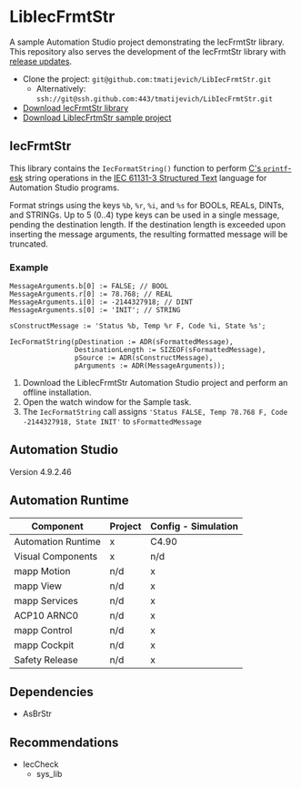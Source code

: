 # LibIecFrmtStr

A sample Automation Studio project demonstrating the IecFrmtStr library. This repository also serves the development of the IecFrmtStr library with [release updates](https://github.com/tmatijevich/LibIecFrmtStr/releases).

- Clone the project: `git@github.com:tmatijevich/LibIecFrmtStr.git`
	- Alternatively: `ssh://git@ssh.github.com:443/tmatijevich/LibIecFrmtStr.git`
- [Download IecFrmtStr library](https://github.com/tmatijevich/LibIecFrmtStr/releases/download/0.2.4/IecFrmtStr.zip)
- [Download LibIecFrtmStr sample project](https://github.com/tmatijevich/LibIecFrmtStr/releases/download/0.2.4/LibIecFrmtStr.zip)

## IecFrmtStr

This library contains the `IecFormatString()` function to perform [C's `printf`-esk](https://www.cplusplus.com/reference/cstdio/printf/) string operations in the [IEC 61131-3 Structured Text](https://en.wikipedia.org/wiki/Structured_text) language for Automation Studio programs. 

Format strings using the keys `%b`, `%r`, `%i`, and `%s` for BOOLs, REALs, DINTs, and STRINGs. Up to 5 (0..4) type keys can be used in a single message, pending the destination length. If the destination length is exceeded upon inserting the message arguments, the resulting formatted message will be truncated.

### Example


```
MessageArguments.b[0] := FALSE; // BOOL
MessageArguments.r[0] := 78.768; // REAL
MessageArguments.i[0] := -2144327918; // DINT
MessageArguments.s[0] := 'INIT'; // STRING

sConstructMessage := 'Status %b, Temp %r F, Code %i, State %s';

IecFormatString(pDestination := ADR(sFormattedMessage), 
                DestinationLength := SIZEOF(sFormattedMessage), 
                pSource := ADR(sConstructMessage), 
                pArguments := ADR(MessageArguments));
```

1. Download the LibIecFrmtStr Automation Studio project and perform an offline installation.
2. Open the watch window for the Sample task.
3. The `IecFormatString` call assigns `'Status FALSE, Temp 78.768 F, Code -2144327918, State INIT'` to `sFormattedMessage`

## Automation Studio
Version 4.9.2.46

## Automation Runtime

Component 				| Project 			| Config - Simulation	
------------------------|-------------------|-----------------------
Automation Runtime		| x					| C4.90 
Visual Components		| x 				| n/d 
mapp Motion 			| n/d 				| x 
mapp View 				| n/d 				| x 
mapp Services 			| n/d 				| x 
ACP10 ARNC0				| n/d 				| x 
mapp Control 			| n/d 				| x 
mapp Cockpit 			| n/d 				| x 
Safety Release 			| n/d 				| x 

## Dependencies
- AsBrStr

## Recommendations
- IecCheck
	- sys_lib
